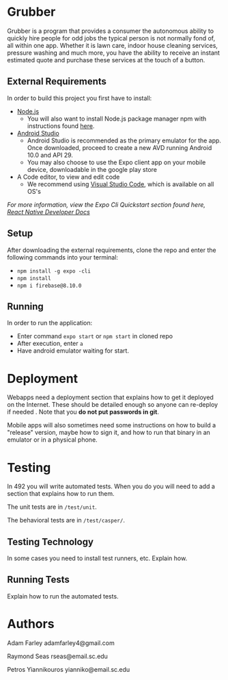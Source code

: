 # Grubber

Grubber is a program that provides a consumer the autonomous ability to quickly hire people for odd jobs the typical person is not normally fond of, all within one app. Whether it is lawn care, indoor house cleaning services, pressure washing and much more, you have the ability to receive an instant estimated quote and purchase these services at the touch of a button.

## External Requirements

In order to build this project you first have to install:

* [Node.js](https://nodejs.org/en/)
   * You will also want to install Node.js package manager npm with instructions found [here](https://www.digitalocean.com/community/tutorials/how-to-install-node-js-on-ubuntu-20-04).
* [Android Studio](https://developer.android.com/studio/?gclid=Cj0KCQjwiNSLBhCPARIsAKNS4_czZZ8qTIG6V1sBmGGpt5doHKe01koHvBUY1MGQVu9Z5VZL4kSrSd0aAuH7EALw_wcB&gclsrc=aw.ds)
   * Android Studio is recommended as the primary emulator for the app.  Once downloaded, proceed to create a new AVD running Android 10.0 and API 29.
   * You may also choose to use the Expo client app on your mobile device, downloadable in the google play store
* A Code editor, to view and edit code
    * We recommend using [Visual Studio Code](https://code.visualstudio.com/), which is available on all OS's


*For more information, view the Expo Cli Quickstart section found here, [React Native Developer Docs](https://reactnative.dev/docs/environment-setup)*

## Setup

After downloading the external requirements, clone the repo and enter the following commands into your terminal:

* `npm install -g expo -cli`
* `npm install`
* `npm i firebase@8.10.0`


## Running

In order to run the application:

* Enter command `expo start` or `npm start` in cloned repo
* After execution, enter `a`
* Have android emulator waiting for start. 


# Deployment

Webapps need a deployment section that explains how to get it deployed on the 
Internet. These should be detailed enough so anyone can re-deploy if needed
. Note that you **do not put passwords in git**. 

Mobile apps will also sometimes need some instructions on how to build a
"release" version, maybe how to sign it, and how to run that binary in an
emulator or in a physical phone.

# Testing

In 492 you will write automated tests. When you do you will need to add a 
section that explains how to run them.

The unit tests are in `/test/unit`.

The behavioral tests are in `/test/casper/`.

## Testing Technology

In some cases you need to install test runners, etc. Explain how.

## Running Tests

Explain how to run the automated tests.

# Authors

<p>Adam Farley adamfarley4@gmail.com</p>
<p>Raymond Seas rseas@email.sc.edu</p>
<p>Petros Yiannikouros yianniko@email.sc.edu</p>
